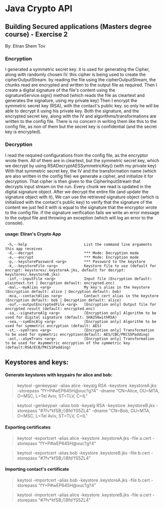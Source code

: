 # Java Crypto API
## Building Secured applications (Masters degree course) - Exercise 2
 
 By: Eliran Shem Tov
 

### Encryption
 I generated a symmetric secret key. it is used for generating the Cipher, along with randomly chosen IV.
 this cipher is being used to create the cipherOutputStream. by reading the file using the cipherOutputStream, the chunks read are encrypted and written to the output file as required.
 Then I create a digital signature of the file's content using the signatureService.sign() method (which reads the file as cleartext and generates the signature, using my private key)
 Then I encrypt the symmetric secret key (RSA), with the contact's public key. so only he will be able to decrypt it using his private key.
 Both the signature, and the encrypted secret key, along with the IV and algorithms/transformations are written to the config file.
 There is no concern in writing them like this to the config file, as non of them but the secret key is confidential (and the secret key is encrypted).
 
 
 ### Decryption 
 I read the required configurations from the config file, as the encryptor wrote them.
 All of them are in cleartext, but the symmetric secret key, which we decrypt by using RSADecryptAESSymmetricKey() (with my private key)
 With that symmetric secret key, the IV and the transformation name (which are also written in the config file) we generate a cipher, and initialize it for decryption.
 That cipher is then given to the CipherInputStream that decrypts input stream on the run.
 Every chunk we read is updated in the digital signature object. After we decrypt the entire file (and update the signature object with it),
 We can use the retrieved signature object (which is initialized with the contact's public key)
 to verify that the signature of the content we just fed it with is equal to the signature that the encryptor wrote to the config file.
 if the signature verification fails we write an error message to the output file and throwing an exception (which will log an error to the console).
 
 
 #### usage: Eliran's Crypto App
```
 -h,--help                          List the command line arguments this app receives
 -d,--decrypt                       *** Mode: Decryption mode
 -e,--encrypt                       *** Mode: Encryption mode
 -p,--keystorePassword <arg>        *** Password to the keystore
 -k,--keystoreFile <arg>            Keystore file to use (default for encrypt: keystores/.keystoreA.jks, default for decrypt: keystores/.keystoreB.jks)
 -inf,--inputFile <arg>             Input file (Encryption default: plaintext.txt | Decryption default: encrypted.enc)
 -mal,--myAlias <arg>               My key's alias in the keystore (Encryption default: alice | Decryption default: bob)
 -mca,--contactAlias <arg>          Contact cert alias in the keystore (Encryption default: bob | Decryption default: alice)
 -ouf,--outputEncryptedFile <arg>   [Encryption only] Output file for encrypted result (default: encrypted.enc)
 -sa,--signatureAlg <arg>           [Encryption only] Algorithm to be used for digital signature (default: SHA256withRSA)
 -sea,--symEncAlg <arg>             [Encryption only] Algorithm to be used for symmetric encryption (default: AES)
 -st,--symTrans <arg>               [Encryption only] Transformation to be used for symmetric encryption(default: AES/CBC/PKCS5Padding)
 -ast,--aSymTrans <arg>             [Encryption only] Transformation to be used for Asymmetric encryption of the symmetric key (default:RSA/ECB/PKCS1Padding)
```

## Keystores and keys:
#### Generate keystores with keypairs for alice and bob:
> keytool -genkeypair -alias alice -keyalg RSA  -keystore .keystoreA.jks -storepass "fY+P#wEP645H@xuc?g?4" -dname "CN=Alice, OU=MTA, O=MSC, L=Tel Aviv, ST=TLV, C=IL"

> keytool -genkeypair -alias bob -keyalg RSA  -keystore .keystoreB.jks -storepass "#7fv*kfSB;/}Bfd'fS5ZL4" -dname "CN=Bob, OU=MTA, O=MSC, L=Tel Aviv, ST=TLV, C=IL"

#### Exporting certificates
> keytool -exportcert -alias alice -keystore .keystoreA.jks -file a.cert -storepass "fY+P#wEP645H@xuc?g?4"

>keytool -exportcert -alias bob -keystore .keystoreB.jks -file b.cert -storepass "#7fv*kfSB;/}Bfd'fS5ZL4"

#### Importing contact's certificate
> keytool -importcert -alias bob -keystore .keystoreA.jks -file b.cert -storepass "fY+P#wEP645H@xuc?g?4"

> keytool -importcert -alias alice -keystore .keystoreB.jks -file a.cert -storepass "#7fv*kfSB;/}Bfd'fS5ZL4"
